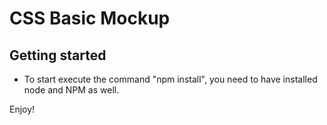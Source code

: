 # CSS Basic Mockup

## Getting started

 - To start execute the command "npm install", you need to have installed node and NPM as well.

 Enjoy!

